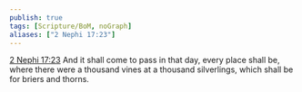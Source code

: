 ```yaml
---
publish: true
tags: [Scripture/BoM, noGraph]
aliases: ["2 Nephi 17:23"]
---
```

[2 Nephi 17:23](https://churchofjesuschrist.org/study/scriptures/bofm/2-ne/17?lang=eng&id=p23#p23) And it shall come to pass in that day, every place shall be, where there were a thousand vines at a thousand silverlings, which shall be for briers and thorns.
